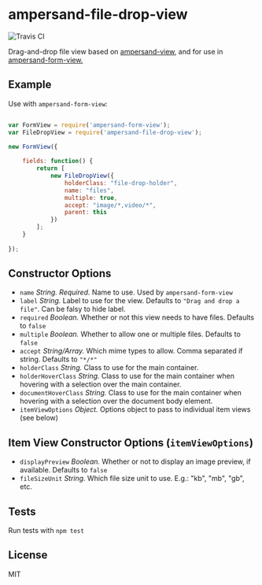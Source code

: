# ampersand-file-drop-view

![Travis CI](https://api.travis-ci.org/dhritzkiv/ampersand-file-drop-view.svg)

Drag-and-drop file view based on [ampersand-view](https://github.com/AmpersandJS/ampersand-form-view), and for use in [ampersand-form-view.](https://github.com/AmpersandJS/ampersand-view)

## Example

Use with `ampersand-form-view`:

````javascript

var FormView = require('ampersand-form-view');
var FileDropView = require('ampersand-file-drop-view');

new FormView({
	
	fields: function() {
		return [
			new FileDropView({
				holderClass: "file-drop-holder",
				name: "files",
				multiple: true,
				accept: "image/*,video/*",
				parent: this
			})
		];
	}
	
});
````


## Constructor Options

- `name` _String._ *Required.* Name to use. Used by `ampersand-form-view`
- `label` _String._ Label to use for the view. Defaults to `"Drag and drop a file"`. Can be falsy to hide label.
- `required` _Boolean._ Whether or not this view needs to have files. Defaults to `false`
- `multiple` _Boolean._ Whether to allow one or multiple files. Defaults to `false`
- `accept` _String/Array._ Which mime types to allow. Comma separated if string. Defaults to `"*/*"`
- `holderClass` _String._ Class to use for the main container.
- `holderHoverClass` _String._ Class to use for the main container when hovering with a selection over the main container.
- `documentHoverClass` _String._ Class to use for the main container when hovering with a selection over the document body element.
- `itemViewOptions` _Object._ Options object to pass to individual item views (see below)

## Item View Constructor Options (`itemViewOptions`)

- `displayPreview` _Boolean._ Whether or not to display an image preview, if available. Defaults to `false`
- `fileSizeUnit` _String._  Which file size unit to use. E.g.: "kb", "mb", "gb", etc.

## Tests

Run tests with `npm test`

## License

MIT